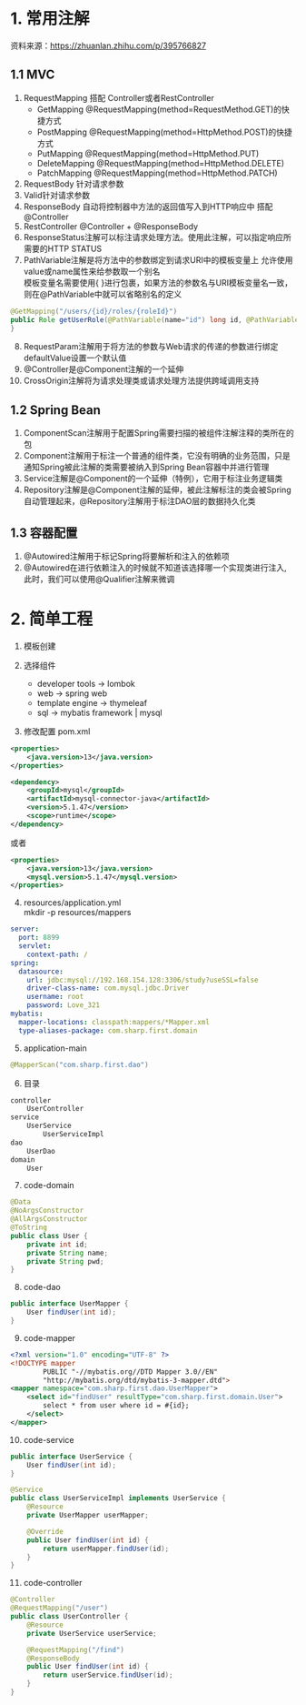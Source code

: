# 1. 常用注解
资料来源：https://zhuanlan.zhihu.com/p/395766827  
## 1.1 MVC
1. RequestMapping 搭配 Controller或者RestController
    - GetMapping  @RequestMapping(method=RequestMethod.GET)的快捷方式
    - PostMapping @RequestMapping(method=HttpMethod.POST)的快捷方式
    - PutMapping  @RequestMapping(method=HttpMethod.PUT)
    - DeleteMapping @RequestMapping(method=HttpMethod.DELETE)
    - PatchMapping @RequestMapping(method=HttpMethod.PATCH)
2. RequestBody 针对请求参数
3. Valid针对请求参数
4. ResponseBody 自动将控制器中方法的返回值写入到HTTP响应中 搭配 @Controller
5. RestController @Controller + @ResponseBody
6. ResponseStatus注解可以标注请求处理方法。使用此注解，可以指定响应所需要的HTTP STATUS
7. PathVariable注解是将方法中的参数绑定到请求URI中的模板变量上 允许使用value或name属性来给参数取一个别名  
模板变量名需要使用{ }进行包裹，如果方法的参数名与URI模板变量名一致，则在@PathVariable中就可以省略别名的定义  
```java
@GetMapping("/users/{id}/roles/{roleId}")
public Role getUserRole(@PathVariable(name="id") long id, @PathVariable(value="roleId") long roleId) {
}
```
8. RequestParam注解用于将方法的参数与Web请求的传递的参数进行绑定 defaultValue设置一个默认值
9. @Controller是@Component注解的一个延伸
10. CrossOrigin注解将为请求处理类或请求处理方法提供跨域调用支持

## 1.2 Spring Bean
1. ComponentScan注解用于配置Spring需要扫描的被组件注解注释的类所在的包
2. Component注解用于标注一个普通的组件类，它没有明确的业务范围，只是通知Spring被此注解的类需要被纳入到Spring Bean容器中并进行管理
3. Service注解是@Component的一个延伸（特例），它用于标注业务逻辑类
4. Repository注解是@Component注解的延伸，被此注解标注的类会被Spring自动管理起来，@Repository注解用于标注DAO层的数据持久化类

## 1.3 容器配置
1. @Autowired注解用于标记Spring将要解析和注入的依赖项
2. @Autowired在进行依赖注入的时候就不知道该选择哪一个实现类进行注入, 此时，我们可以使用@Qualifier注解来微调



# 2. 简单工程
1. 模板创建
2. 选择组件
    - developer tools -> lombok
    - web -> spring web
    - template engine -> thymeleaf
    - sql -> mybatis framework | mysql

3. 修改配置 pom.xml
```xml
<properties>
    <java.version>13</java.version>
</properties>

<dependency>
    <groupId>mysql</groupId>
    <artifactId>mysql-connector-java</artifactId>
    <version>5.1.47</version>
    <scope>runtime</scope>
</dependency>
```
或者
```xml
<properties>
    <java.version>13</java.version>
    <mysql.version>5.1.47</mysql.version>
</properties>
```

4. resources/application.yml  
mkdir -p resources/mappers
```yml
server:
  port: 8899
  servlet:
    context-path: /
spring:
  datasource:
    url: jdbc:mysql://192.168.154.128:3306/study?useSSL=false
    driver-class-name: com.mysql.jdbc.Driver
    username: root
    password: Love_321
mybatis:
  mapper-locations: classpath:mappers/*Mapper.xml
  type-aliases-package: com.sharp.first.domain
```

5. application-main
```java
@MapperScan("com.sharp.first.dao")
```

6. 目录
```txt
controller
    UserController
service
    UserService
        UserServiceImpl
dao
    UserDao
domain
    User
```

7. code-domain
```java
@Data
@NoArgsConstructor
@AllArgsConstructor
@ToString
public class User {
    private int id;
    private String name;
    private String pwd;
}

```

8. code-dao
```java
public interface UserMapper {
    User findUser(int id);
}
```

9. code-mapper
```xml
<?xml version="1.0" encoding="UTF-8" ?>
<!DOCTYPE mapper
        PUBLIC "-//mybatis.org//DTD Mapper 3.0//EN"
        "http://mybatis.org/dtd/mybatis-3-mapper.dtd">
<mapper namespace="com.sharp.first.dao.UserMapper">
    <select id="findUser" resultType="com.sharp.first.domain.User">
        select * from user where id = #{id};
    </select>
</mapper>
```

10. code-service
```java
public interface UserService {
    User findUser(int id);
}

@Service
public class UserServiceImpl implements UserService {
    @Resource
    private UserMapper userMapper;

    @Override
    public User findUser(int id) {
        return userMapper.findUser(id);
    }
}
```

11. code-controller
```java
@Controller
@RequestMapping("/user")
public class UserController {
    @Resource
    private UserService userService;

    @RequestMapping("/find")
    @ResponseBody
    public User findUser(int id) {
        return userService.findUser(id);
    }
}
```



